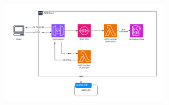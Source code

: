 
![alt text](https://github.com/kieranmanning/IntercomNotifications/blob/master/arch.drawio.png?raw=true)